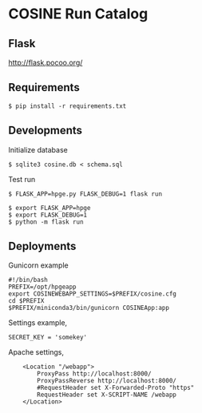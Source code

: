 # COSINE Run Catalog

## Flask

http://flask.pocoo.org/

## Requirements

```
$ pip install -r requirements.txt
```

## Developments

Initialize database

```
$ sqlite3 cosine.db < schema.sql
```

Test run

```
$ FLASK_APP=hpge.py FLASK_DEBUG=1 flask run
```

```
$ export FLASK_APP=hpge
$ export FLASK_DEBUG=1
$ python -m flask run
```

## Deployments

Gunicorn example

```
#!/bin/bash
PREFIX=/opt/hpgeapp
export COSINEWEBAPP_SETTINGS=$PREFIX/cosine.cfg
cd $PREFIX
$PREFIX/miniconda3/bin/gunicorn COSINEApp:app
```

Settings example,

```
SECRET_KEY = 'somekey'
```

Apache settings,

```
    <Location "/webapp">
        ProxyPass http://localhost:8000/
        ProxyPassReverse http://localhost:8000/
        #RequestHeader set X-Forwarded-Proto "https"
        RequestHeader set X-SCRIPT-NAME /webapp
    </Location>
```
